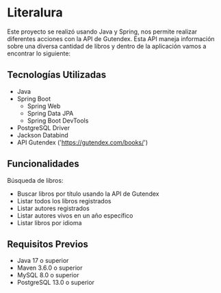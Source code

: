 # Literalura
Este proyecto se realizó usando Java y Spring, nos permite realizar diferentes acciones con la API de Gutendex. Esta API maneja información sobre una diversa cantidad de libros y dentro de la aplicación vamos a encontrar lo siguiente: 

## Tecnologías Utilizadas
+ Java
+ Spring Boot
  + Spring Web
  + Spring Data JPA
  + Spring Boot DevTools
+ PostgreSQL Driver
+ Jackson Databind
+ API Gutendex ('https://gutendex.com/books/')

## Funcionalidades

Búsqueda de libros:
+ Buscar libros por título usando la API de Gutendex
+ Listar todos los libros registrados
+ Listar autores registrados
+ Listar autores vivos en un año específico
+ Listar libros por idioma


## Requisitos Previos
+ Java 17 o superior
+ Maven 3.6.0 o superior
+ MySQL 8.0 o superior
+ PostgreSQL 13.0 o superior

